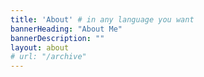 ```yaml
---
title: 'About' # in any language you want
bannerHeading: "About Me"
bannerDescription: ""
layout: about
# url: "/archive"
---
```

